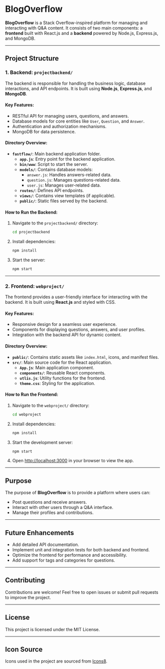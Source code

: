 # BlogOverflow

**BlogOverflow** is a Stack Overflow-inspired platform for managing and interacting with Q&A content. It consists of two main components: a **frontend** built with React.js and a **backend** powered by Node.js, Express.js, and MongoDB.

---

## Project Structure

### 1. Backend: `projectbackend/`
The backend is responsible for handling the business logic, database interactions, and API endpoints. It is built using **Node.js**, **Express.js**, and **MongoDB**.

#### Key Features:
- RESTful API for managing users, questions, and answers.
- Database models for core entities like `User`, `Question`, and `Answer`.
- Authentication and authorization mechanisms.
- MongoDB for data persistence.

#### Directory Overview:
- **`fastflow/`**: Main backend application folder.
  - **`app.js`**: Entry point for the backend application.
  - **`bin/www`**: Script to start the server.
  - **`models/`**: Contains database models:
    - `answer.js`: Handles answers-related data.
    - `question.js`: Manages questions-related data.
    - `user.js`: Manages user-related data.
  - **`routes/`**: Defines API endpoints.
  - **`views/`**: Contains view templates (if applicable).
  - **`public/`**: Static files served by the backend.

#### How to Run the Backend:
1. Navigate to the `projectbackend/` directory:
   ```sh
   cd projectbackend
   ```
2. Install dependencies:
   ```sh
   npm install
   ```
3. Start the server:
   ```sh
   npm start
   ```

---

### 2. Frontend: `webproject/`
The frontend provides a user-friendly interface for interacting with the backend. It is built using **React.js** and styled with CSS.

#### Key Features:
- Responsive design for a seamless user experience.
- Components for displaying questions, answers, and user profiles.
- Integration with the backend API for dynamic content.

#### Directory Overview:
- **`public/`**: Contains static assets like `index.html`, icons, and manifest files.
- **`src/`**: Main source code for the React application.
  - **`App.js`**: Main application component.
  - **`components/`**: Reusable React components.
  - **`utlis.js`**: Utility functions for the frontend.
  - **`theme.css`**: Styling for the application.

#### How to Run the Frontend:
1. Navigate to the `webproject/` directory:
   ```sh
   cd webproject
   ```
2. Install dependencies:
   ```sh
   npm install
   ```
3. Start the development server:
   ```sh
   npm start
   ```
4. Open [http://localhost:3000](http://localhost:3000) in your browser to view the app.

---

## Purpose

The purpose of **BlogOverflow** is to provide a platform where users can:
- Post questions and receive answers.
- Interact with other users through a Q&A interface.
- Manage their profiles and contributions.

---

## Future Enhancements
- Add detailed API documentation.
- Implement unit and integration tests for both backend and frontend.
- Optimize the frontend for performance and accessibility.
- Add support for tags and categories for questions.

---

## Contributing
Contributions are welcome! Feel free to open issues or submit pull requests to improve the project.

---

## License
This project is licensed under the MIT License.

---

## Icon Source
Icons used in the project are sourced from [Icons8](https://icons8.com/icons).